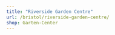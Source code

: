 ```yaml
---
title: "Riverside Garden Centre"
url: /bristol/riverside-garden-centre/
shop: Garten-Center
---
```

